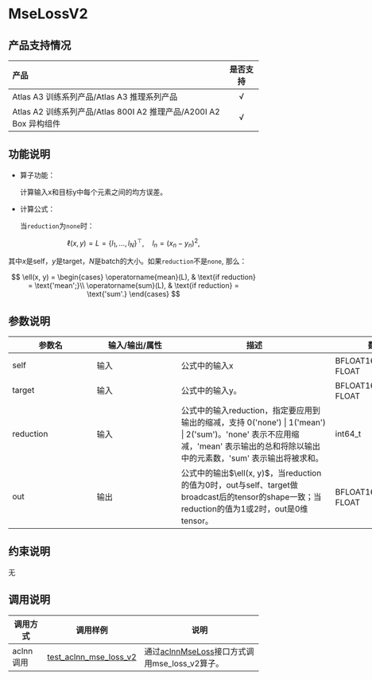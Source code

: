 # MseLossV2

## 产品支持情况

|产品             |  是否支持  |
|:-------------------------|:----------:|
|  <term>Atlas A3 训练系列产品/Atlas A3 推理系列产品</term>   |     √    |
|  <term>Atlas A2 训练系列产品/Atlas 800I A2 推理产品/A200I A2 Box 异构组件</term>     |     √    |

## 功能说明

- 算子功能：
  
  计算输入x和目标y中每个元素之间的均方误差。

- 计算公式：
  
  当`reduction`为`none`时：

$$
  \ell(x, y) = L = \{l_1,\dots,l_N\}^\top, \quad
  l_n = \left( x_n - y_n \right)^2,
$$

  其中$x$是self，$y$是target，$N$是batch的大小。如果`reduction`不是`none`, 那么：

$$
  \ell(x, y) =
  \begin{cases}
      \operatorname{mean}(L), &  \text{if reduction} = \text{'mean';}\\
      \operatorname{sum}(L),  &  \text{if reduction} = \text{'sum'.}
  \end{cases}
$$

## 参数说明

<table style="undefined;table-layout: fixed; width: 1576px"><colgroup>
  <col style="width: 170px">
  <col style="width: 170px">
  <col style="width: 310px">
  <col style="width: 212px">
  <col style="width: 100px">
  </colgroup>
  <thead>
    <tr>
      <th>参数名</th>
      <th>输入/输出/属性</th>
      <th>描述</th>
      <th>数据类型</th>
      <th>数据格式</th>
    </tr></thead>
  <tbody>
    <tr>
      <td>self</td>
      <td>输入</td>
      <td>公式中的输入x 
      <td>BFLOAT16、FLOAT16、FLOAT</td>
      <td>ND</td>
    </tr>
    <tr>
      <td>target</td>
      <td>输入</td>
      <td>公式中的输入y。</td>
      <td>BFLOAT16、FLOAT16、FLOAT</td>
      <td>ND</td>
    </tr>
    <tr>
      <td>reduction</td>
      <td>输入</td>
      <td>公式中的输入reduction，指定要应用到输出的缩减，支持 0('none') | 1('mean') | 2('sum')。'none' 表示不应用缩减，'mean' 表示输出的总和将除以输出中的元素数，'sum' 表示输出将被求和。</td>
      <td>int64_t</td>
      <td>ND</td>
    </tr>
    <tr>
      <td>out</td>
      <td>输出</td>
      <td>公式中的输出$\ell(x, y)$，当reduction的值为0时，out与self、target做broadcast后的tensor的shape一致；当reduction的值为1或2时，out是0维tensor。</td>
      <td>BFLOAT16、FLOAT16、FLOAT</td>
      <td>ND</td>
    </tr>
  </tbody></table>

## 约束说明

无  

## 调用说明

| 调用方式 | 调用样例                                                                   | 说明                                                             |
|--------------|------------------------------------------------------------------------|----------------------------------------------------------------|
| aclnn调用 | [test_aclnn_mse_loss_v2](./examples/test_aclnn_mse_loss_v2.cpp) | 通过[aclnnMseLoss](../mse_loss/docs/aclnnMseLoss.md)接口方式调用mse_loss_v2算子。    |
